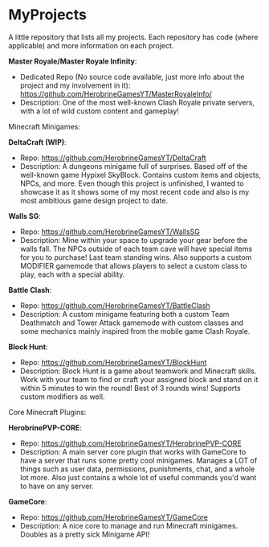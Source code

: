 # MyProjects
A little repository that lists all my projects. Each repository has code (where applicable) and more information on each project.

**Master Royale/Master Royale Infinity**:
- Dedicated Repo (No source code available, just more info about the project and my involvement in it):  https://github.com/HerobrineGamesYT/MasterRoyaleInfo/
- Description: One of the most well-known Clash Royale private servers, with a lot of wild custom content and gameplay!


Minecraft Minigames:

**DeltaCraft (WIP)**:

- Repo: https://github.com/HerobrineGamesYT/DeltaCraft
- Description: A dungeons minigame full of surprises. Based off of the well-known game Hypixel SkyBlock. Contains custom items and objects, NPCs, and more. Even though this project is unfinished, I wanted to showcase it as it shows some of my most recent code and also is my most ambitious game design project to date.

**Walls SG**:
- Repo: https://github.com/HerobrineGamesYT/WallsSG
- Description: Mine within your space to upgrade your gear before the walls fall. The NPCs outside of each team cave will have special items for you to purchase! Last team standing wins. Also supports a custom MODIFIER gamemode that allows players to select a custom class to play, each with a special ability.

**Battle Clash**:
- Repo: https://github.com/HerobrineGamesYT/BattleClash 
- Description: A custom minigame featuring both a custom Team Deathmatch and Tower Attack gamemode with custom classes and some mechanics mainly inspired from the mobile game Clash Royale.

**Block Hunt**:
- Repo: https://github.com/HerobrineGamesYT/BlockHunt
- Description: Block Hunt is a game about teamwork and Minecraft skills. Work with your team to find or craft your assigned block and stand on it within 5 minutes to win the round! Best of 3 rounds wins! Supports custom modifiers as well.


Core Minecraft Plugins:

**HerobrinePVP-CORE**:
- Repo: https://github.com/HerobrineGamesYT/HerobrinePVP-CORE
- Description: A main server core plugin that works with GameCore to have a server that runs some pretty cool minigames. Manages a LOT of things such as user data, permissions, punishments, chat, and a whole lot more. Also just contains a whole lot of useful commands you'd want to have on any server.


**GameCore**:
- Repo: https://github.com/HerobrineGamesYT/GameCore
- Description: A nice core to manage and run Minecraft minigames. Doubles as a pretty sick Minigame API!

